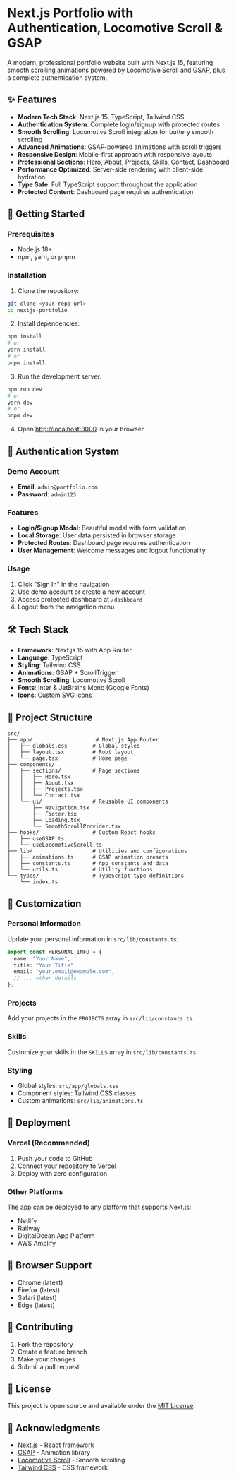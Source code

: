 # Next.js Portfolio with Authentication, Locomotive Scroll & GSAP

A modern, professional portfolio website built with Next.js 15, featuring smooth scrolling animations powered by Locomotive Scroll and GSAP, plus a complete authentication system.

## ✨ Features

- **Modern Tech Stack**: Next.js 15, TypeScript, Tailwind CSS
- **Authentication System**: Complete login/signup with protected routes
- **Smooth Scrolling**: Locomotive Scroll integration for buttery smooth scrolling
- **Advanced Animations**: GSAP-powered animations with scroll triggers
- **Responsive Design**: Mobile-first approach with responsive layouts
- **Professional Sections**: Hero, About, Projects, Skills, Contact, Dashboard
- **Performance Optimized**: Server-side rendering with client-side hydration
- **Type Safe**: Full TypeScript support throughout the application
- **Protected Content**: Dashboard page requires authentication

## 🚀 Getting Started

### Prerequisites

- Node.js 18+
- npm, yarn, or pnpm

### Installation

1. Clone the repository:
```bash
git clone <your-repo-url>
cd nextjs-portfolio
```

2. Install dependencies:
```bash
npm install
# or
yarn install
# or
pnpm install
```

3. Run the development server:
```bash
npm run dev
# or
yarn dev
# or
pnpm dev
```

4. Open [http://localhost:3000](http://localhost:3000) in your browser.

## 🔐 Authentication System

### Demo Account
- **Email**: `admin@portfolio.com`
- **Password**: `admin123`

### Features
- **Login/Signup Modal**: Beautiful modal with form validation
- **Local Storage**: User data persisted in browser storage
- **Protected Routes**: Dashboard page requires authentication
- **User Management**: Welcome messages and logout functionality

### Usage
1. Click "Sign In" in the navigation
2. Use demo account or create a new account
3. Access protected dashboard at `/dashboard`
4. Logout from the navigation menu

## 🛠️ Tech Stack

- **Framework**: Next.js 15 with App Router
- **Language**: TypeScript
- **Styling**: Tailwind CSS
- **Animations**: GSAP + ScrollTrigger
- **Smooth Scrolling**: Locomotive Scroll
- **Fonts**: Inter & JetBrains Mono (Google Fonts)
- **Icons**: Custom SVG icons

## 📁 Project Structure

```
src/
├── app/                    # Next.js App Router
│   ├── globals.css        # Global styles
│   ├── layout.tsx         # Root layout
│   └── page.tsx           # Home page
├── components/
│   ├── sections/          # Page sections
│   │   ├── Hero.tsx
│   │   ├── About.tsx
│   │   ├── Projects.tsx
│   │   └── Contact.tsx
│   └── ui/                # Reusable UI components
│       ├── Navigation.tsx
│       ├── Footer.tsx
│       ├── Loading.tsx
│       └── SmoothScrollProvider.tsx
├── hooks/                 # Custom React hooks
│   ├── useGSAP.ts
│   └── useLocomotiveScroll.ts
├── lib/                   # Utilities and configurations
│   ├── animations.ts      # GSAP animation presets
│   ├── constants.ts       # App constants and data
│   └── utils.ts           # Utility functions
└── types/                 # TypeScript type definitions
    └── index.ts
```

## 🎨 Customization

### Personal Information
Update your personal information in `src/lib/constants.ts`:

```typescript
export const PERSONAL_INFO = {
  name: "Your Name",
  title: "Your Title",
  email: "your.email@example.com",
  // ... other details
};
```

### Projects
Add your projects in the `PROJECTS` array in `src/lib/constants.ts`.

### Skills
Customize your skills in the `SKILLS` array in `src/lib/constants.ts`.

### Styling
- Global styles: `src/app/globals.css`
- Component styles: Tailwind CSS classes
- Custom animations: `src/lib/animations.ts`

## 🚀 Deployment

### Vercel (Recommended)
1. Push your code to GitHub
2. Connect your repository to [Vercel](https://vercel.com)
3. Deploy with zero configuration

### Other Platforms
The app can be deployed to any platform that supports Next.js:
- Netlify
- Railway
- DigitalOcean App Platform
- AWS Amplify

## 📱 Browser Support

- Chrome (latest)
- Firefox (latest)
- Safari (latest)
- Edge (latest)

## 🤝 Contributing

1. Fork the repository
2. Create a feature branch
3. Make your changes
4. Submit a pull request

## 📄 License

This project is open source and available under the [MIT License](LICENSE).

## 🙏 Acknowledgments

- [Next.js](https://nextjs.org/) - React framework
- [GSAP](https://greensock.com/gsap/) - Animation library
- [Locomotive Scroll](https://locomotivemtl.github.io/locomotive-scroll/) - Smooth scrolling
- [Tailwind CSS](https://tailwindcss.com/) - CSS framework
